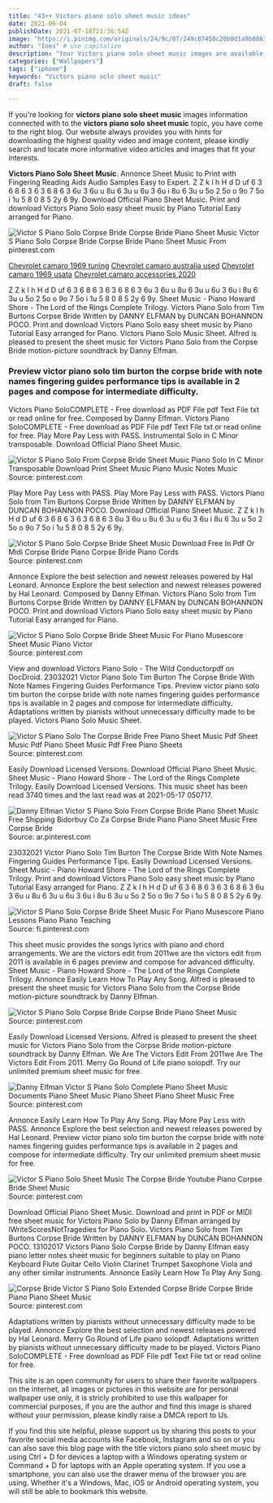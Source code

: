 ```yaml
---
title: "43++ Victors piano solo sheet music ideas"
date: 2021-06-04
publishDate: 2021-07-18T21:36:54Z
image: "https://i.pinimg.com/originals/24/9c/07/249c07450c20b8d1a9b0863f15d1ad26.jpg"
author: "Ines" # use capitalize
description: "Your Victors piano solo sheet music images are available. Victors piano solo sheet music are a topic that is being searched for and liked by netizens now. You can Download the Victors piano solo sheet music files here. Download all royalty-free photos."
categories: ["Wallpapers"]
tags: ["iphone"]
keywords: "Victors piano solo sheet music"
draft: false

---
```


If you're looking for **victors piano solo sheet music** images information connected with to the **victors piano solo sheet music** topic, you have come to the right  blog.  Our website always  provides you with  hints  for downloading  the highest  quality video and image  content, please kindly search and locate more informative video articles and images  that fit your interests.

**Victors Piano Solo Sheet Music**. Annonce Sheet Music to Print with Fingering Reading Aids Audio Samples Easy to Expert. Z Z k l h H d D uf 6 3 6 8 6 3 6 3 6 8 6 3 6u 3 6u u 8u 6 3u u 6u 3 6u i 8u 6 3u u 5o 2 5o o 9o 7 5o i 1u 5 8 0 8 5 2y 6 9y. Download Official Piano Sheet Music. Print and download Victors Piano Solo easy sheet music by Piano Tutorial Easy arranged for Piano.

![Victor S Piano Solo Corpse Bride Corpse Bride Piano Sheet Music](https://i.pinimg.com/originals/c0/b3/c4/c0b3c463e75794cf7cadf462804fe32b.png "Victor S Piano Solo Corpse Bride Corpse Bride Piano Sheet Music")
Victor S Piano Solo Corpse Bride Corpse Bride Piano Sheet Music From pinterest.com

[Chevrolet camaro 1969 tuning](/chevrolet-camaro-1969-tuning/)
[Chevrolet camaro australia used](/chevrolet-camaro-australia-used/)
[Chevrolet camaro 1969 usata](/chevrolet-camaro-1969-usata/)
[Chevrolet camaro accessories 2020](/chevrolet-camaro-accessories-2020/)

Z Z k l h H d D uf 6 3 6 8 6 3 6 3 6 8 6 3 6u 3 6u u 8u 6 3u u 6u 3 6u i 8u 6 3u u 5o 2 5o o 9o 7 5o i 1u 5 8 0 8 5 2y 6 9y. Sheet Music - Piano Howard Shore - The Lord of the Rings Complete Trilogy. Victors Piano Solo from Tim Burtons Corpse Bride Written by DANNY ELFMAN by DUNCAN BOHANNON POCO. Print and download Victors Piano Solo easy sheet music by Piano Tutorial Easy arranged for Piano. Victors Piano Solo Music Sheet. Alfred is pleased to present the sheet music for Victors Piano Solo from the Corpse Bride motion-picture soundtrack by Danny Elfman.

### Preview victor piano solo tim burton the corpse bride with note names fingering guides performance tips is available in 2 pages and compose for intermediate difficulty.

Victors Piano SoloCOMPLETE - Free download as PDF File pdf Text File txt or read online for free. Composed by Danny Elfman. Victors Piano SoloCOMPLETE - Free download as PDF File pdf Text File txt or read online for free. Play More Pay Less with PASS. Instrumental Solo in C Minor transposable. Download Official Piano Sheet Music.


![Victor S Piano Solo From Corpse Bride Sheet Music Piano Solo In C Minor Transposable Download Print Sheet Music Piano Music Notes Music](https://i.pinimg.com/originals/0d/fd/4f/0dfd4f00de254dd7f771f377cebfa1b6.gif "Victor S Piano Solo From Corpse Bride Sheet Music Piano Solo In C Minor Transposable Download Print Sheet Music Piano Music Notes Music")
Source: pinterest.com

Play More Pay Less with PASS. Play More Pay Less with PASS. Victors Piano Solo from Tim Burtons Corpse Bride Written by DANNY ELFMAN by DUNCAN BOHANNON POCO. Download Official Piano Sheet Music. Z Z k l h H d D uf 6 3 6 8 6 3 6 3 6 8 6 3 6u 3 6u u 8u 6 3u u 6u 3 6u i 8u 6 3u u 5o 2 5o o 9o 7 5o i 1u 5 8 0 8 5 2y 6 9y.

![Victor S Piano Solo Corpse Bride Sheet Music Download Free In Pdf Or Midi Corpse Bride Piano Corpse Bride Piano Cords](https://i.pinimg.com/originals/1a/a4/14/1aa4141f3c5dd108896da1fdde9c6c59.png "Victor S Piano Solo Corpse Bride Sheet Music Download Free In Pdf Or Midi Corpse Bride Piano Corpse Bride Piano Cords")
Source: pinterest.com

Annonce Explore the best selection and newest releases powered by Hal Leonard. Annonce Explore the best selection and newest releases powered by Hal Leonard. Composed by Danny Elfman. Victors Piano Solo from Tim Burtons Corpse Bride Written by DANNY ELFMAN by DUNCAN BOHANNON POCO. Print and download Victors Piano Solo easy sheet music by Piano Tutorial Easy arranged for Piano.

![Victor S Piano Solo Corpse Bride Sheet Music For Piano Musescore Sheet Music Piano Victor](https://i.pinimg.com/originals/09/bf/ea/09bfea6d9fa18afe07a1cb7971a606d6.png "Victor S Piano Solo Corpse Bride Sheet Music For Piano Musescore Sheet Music Piano Victor")
Source: pinterest.com

View and download Victors Piano Solo - The Wild Conductorpdf on DocDroid. 23032021 Victor Piano Solo Tim Burton The Corpse Bride With Note Names Fingering Guides Performance Tips. Preview victor piano solo tim burton the corpse bride with note names fingering guides performance tips is available in 2 pages and compose for intermediate difficulty. Adaptations written by pianists without unnecessary difficulty made to be played. Victors Piano Solo Music Sheet.

![Victor S Piano Solo The Corpse Bride Free Piano Sheet Music Pdf Sheet Music Pdf Piano Sheet Music Pdf Free Piano Sheets](https://i.pinimg.com/474x/a8/76/6e/a8766eed325b73cd17c284332bf7f3c9.jpg "Victor S Piano Solo The Corpse Bride Free Piano Sheet Music Pdf Sheet Music Pdf Piano Sheet Music Pdf Free Piano Sheets")
Source: pinterest.com

Easily Download Licensed Versions. Download Official Piano Sheet Music. Sheet Music - Piano Howard Shore - The Lord of the Rings Complete Trilogy. Easily Download Licensed Versions. This music sheet has been read 3740 times and the last read was at 2021-05-17 050717.

![Danny Elfman Victor S Piano Solo From Corpse Bride Piano Sheet Music Free Shipping Bidorbuy Co Za Corpse Bride Piano Piano Sheet Music Free Corpse Bride](https://i.pinimg.com/originals/8d/30/7c/8d307c13f44d514b74ed2dfef36f7cc6.jpg "Danny Elfman Victor S Piano Solo From Corpse Bride Piano Sheet Music Free Shipping Bidorbuy Co Za Corpse Bride Piano Piano Sheet Music Free Corpse Bride")
Source: ar.pinterest.com

23032021 Victor Piano Solo Tim Burton The Corpse Bride With Note Names Fingering Guides Performance Tips. Easily Download Licensed Versions. Sheet Music - Piano Howard Shore - The Lord of the Rings Complete Trilogy. Print and download Victors Piano Solo easy sheet music by Piano Tutorial Easy arranged for Piano. Z Z k l h H d D uf 6 3 6 8 6 3 6 3 6 8 6 3 6u 3 6u u 8u 6 3u u 6u 3 6u i 8u 6 3u u 5o 2 5o o 9o 7 5o i 1u 5 8 0 8 5 2y 6 9y.

![Victor S Piano Solo Corpse Bride Sheet Music For Piano Musescore Piano Lessons Piano Piano Teaching](https://i.pinimg.com/originals/8c/86/3f/8c863f3ee3bda3875d8cc56012ccdebe.png "Victor S Piano Solo Corpse Bride Sheet Music For Piano Musescore Piano Lessons Piano Piano Teaching")
Source: fi.pinterest.com

This sheet music provides the songs lyrics with piano and chord arrangements. We are the victors edit from 2011we are the victors edit from 2011 is available in 6 pages preview and compose for advanced difficulty. Sheet Music - Piano Howard Shore - The Lord of the Rings Complete Trilogy. Annonce Easily Learn How To Play Any Song. Alfred is pleased to present the sheet music for Victors Piano Solo from the Corpse Bride motion-picture soundtrack by Danny Elfman.

![Victor S Piano Solo Corpse Bride Corpse Bride Piano Sheet Music](https://i.pinimg.com/originals/c0/b3/c4/c0b3c463e75794cf7cadf462804fe32b.png "Victor S Piano Solo Corpse Bride Corpse Bride Piano Sheet Music")
Source: pinterest.com

Easily Download Licensed Versions. Alfred is pleased to present the sheet music for Victors Piano Solo from the Corpse Bride motion-picture soundtrack by Danny Elfman. We Are The Victors Edit From 2011we Are The Victors Edit From 2011. Merry Go Round of Life piano solopdf. Try our unlimited premium sheet music for free.

![Danny Elfman Victor S Piano Solo Complete Piano Sheet Music Documents Piano Sheet Music Piano Sheet Piano Sheet Music Free](https://i.pinimg.com/originals/43/8d/0b/438d0b99e9d7ac96126d04305b7d5464.png "Danny Elfman Victor S Piano Solo Complete Piano Sheet Music Documents Piano Sheet Music Piano Sheet Piano Sheet Music Free")
Source: pinterest.com

Annonce Easily Learn How To Play Any Song. Play More Pay Less with PASS. Annonce Explore the best selection and newest releases powered by Hal Leonard. Preview victor piano solo tim burton the corpse bride with note names fingering guides performance tips is available in 2 pages and compose for intermediate difficulty. Try our unlimited premium sheet music for free.

![Victor S Piano Solo Sheet Music The Corpse Bride Youtube Piano Corpse Bride Sheet Music](https://i.pinimg.com/originals/e7/9e/e5/e79ee5a6cf353b74d1bbd1d265f1a4ba.jpg "Victor S Piano Solo Sheet Music The Corpse Bride Youtube Piano Corpse Bride Sheet Music")
Source: pinterest.com

Download Official Piano Sheet Music. Download and print in PDF or MIDI free sheet music for Victors Piano Solo by Danny Elfman arranged by IWriteScoresNotTragedies for Piano Solo. Victors Piano Solo from Tim Burtons Corpse Bride Written by DANNY ELFMAN by DUNCAN BOHANNON POCO. 13102017 Victors Piano Solo Corpse Bride by Danny Elfman easy piano letter notes sheet music for beginners suitable to play on Piano Keyboard Flute Guitar Cello Violin Clarinet Trumpet Saxophone Viola and any other similar instruments. Annonce Easily Learn How To Play Any Song.

![Corpse Bride Victor S Piano Solo Extended Corpse Bride Corpse Bride Piano Piano Sheet Music](https://i.pinimg.com/originals/24/9c/07/249c07450c20b8d1a9b0863f15d1ad26.jpg "Corpse Bride Victor S Piano Solo Extended Corpse Bride Corpse Bride Piano Piano Sheet Music")
Source: pinterest.com

Adaptations written by pianists without unnecessary difficulty made to be played. Annonce Explore the best selection and newest releases powered by Hal Leonard. Merry Go Round of Life piano solopdf. Adaptations written by pianists without unnecessary difficulty made to be played. Victors Piano SoloCOMPLETE - Free download as PDF File pdf Text File txt or read online for free.

This site is an open community for users to share their favorite wallpapers on the internet, all images or pictures in this website are for personal wallpaper use only, it is stricly prohibited to use this wallpaper for commercial purposes, if you are the author and find this image is shared without your permission, please kindly raise a DMCA report to Us.

If you find this site helpful, please support us by sharing this posts to your favorite social media accounts like Facebook, Instagram and so on or you can also save this blog page with the title victors piano solo sheet music by using Ctrl + D for devices a laptop with a Windows operating system or Command + D for laptops with an Apple operating system. If you use a smartphone, you can also use the drawer menu of the browser you are using. Whether it's a Windows, Mac, iOS or Android operating system, you will still be able to bookmark this website.

